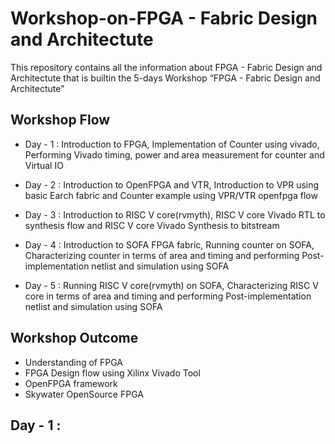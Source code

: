 # Workshop-on-FPGA - Fabric Design and Architectute

This repository contains all the information about FPGA - Fabric Design and Architectute that is builtin the 5-days Workshop “FPGA - Fabric Design and Architectute"

## Workshop Flow
- Day - 1 : Introduction to FPGA, Implementation of Counter using vivado, Performing Vivado timing, power and area measurement for counter and Virtual IO
           
- Day - 2 : Introduction to OpenFPGA and VTR, Introduction to VPR using basic Earch fabric and Counter example using VPR/VTR openfpga flow
           
- Day - 3 : Introduction to RISC V core(rvmyth), RISC V core Vivado RTL to synthesis flow and RISC V core Vivado Synthesis to bitstream
      
- Day - 4 : Introduction to SOFA FPGA fabric, Running counter on SOFA, Characterizing counter in terms of area and timing and performing Post-implementation netlist and             simulation using SOFA

- Day - 5 : Running RISC V core(rvmyth) on SOFA, Characterizing RISC V core in terms of area and timing and performing Post-implementation netlist and simulation using               SOFA

## Workshop Outcome
- Understanding of FPGA 
- FPGA Design flow using Xilinx Vivado Tool
- OpenFPGA framework
- Skywater OpenSource FPGA

## Day - 1 : 
